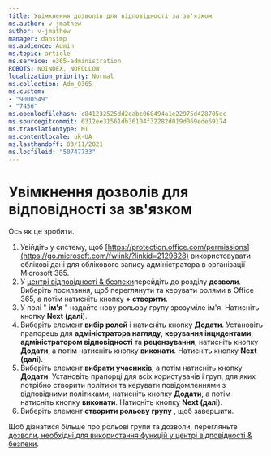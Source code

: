 ```yaml
---
title: Увімкнення дозволів для відповідності за зв'язком
ms.author: v-jmathew
author: v-jmathew
manager: dansimp
ms.audience: Admin
ms.topic: article
ms.service: o365-administration
ROBOTS: NOINDEX, NOFOLLOW
localization_priority: Normal
ms.collection: Adm_O365
ms.custom:
- "9000549"
- "7456"
ms.openlocfilehash: c841232525dd2eabc068494a1e22975d428705dc
ms.sourcegitcommit: 6312ee31561db36104f32282d019d069ede69174
ms.translationtype: MT
ms.contentlocale: uk-UA
ms.lasthandoff: 03/11/2021
ms.locfileid: "50747733"
---
```

# <a name="enable-permissions-for-communication-compliance"></a>Увімкнення дозволів для відповідності за зв'язком

Ось як це зробити.

1. Увійдіть у систему, щоб [https://protection.office.com/permissions](https://go.microsoft.com/fwlink/?linkid=2129828) використовувати облікові дані для облікового запису адміністратора в організації Microsoft 365.
2. У [центрі відповідності & безпеки](https://go.microsoft.com/fwlink/?linkid=2101341)перейдіть до розділу **дозволи**. Виберіть посилання, щоб переглянути та керувати ролями в Office 365, а потім натисніть кнопку **\+ створити**.
3. У полі " **ім'я** " надайте нову рольову групу зрозуміле ім'я. Натисніть кнопку **Next (далі**).
4. Виберіть елемент **вибір ролей** і натисніть кнопку **Додати**. Установіть прапорець для **адміністратора нагляду**, **керування інцидентами**, **адміністратором відповідності** та **рецензування**, натисніть кнопку **Додати**, а потім натисніть кнопку **виконати**. Натисніть кнопку **Next (далі**).
5. Виберіть елемент **вибрати учасників**, а потім натисніть кнопку **Додати**. Установіть прапорці для всіх користувачів і груп, для яких потрібно створити політики та керувати повідомленнями з відповідними політиками, натисніть кнопку **Додати**, а потім натисніть кнопку **виконати**. Натисніть кнопку **Next (далі**).
6. Виберіть елемент **створити рольову групу** , щоб завершити.

Щоб дізнатися більше про рольові групи та дозволи, перегляньте [дозволи, необхідні для використання функцій у центрі відповідності & безпеки](https://go.microsoft.com/fwlink/?linkid=2114184).
